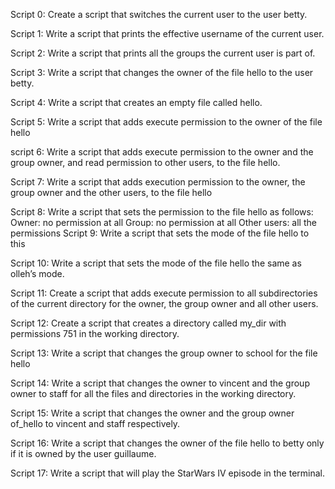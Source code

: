 Script 0: Create a script that switches the current user to the user betty.

Script 1: Write a script that prints the effective username of the current user.

Script 2: Write a script that prints all the groups the current user is part of.

Script 3: Write a script that changes the owner of the file hello to the user betty.

Script 4: Write a script that creates an empty file called hello.

Script 5: Write a script that adds execute permission to the owner of the file hello 

script 6: Write a script that adds execute permission to the owner and the group owner, and read permission to other users, to the file hello.

Script 7: Write a script that adds execution permission to the owner, the group owner and the other users, to the file hello

Script 8: Write a script that sets the permission to the file hello as follows:
    Owner: no permission at all
    Group: no permission at all
    Other users: all the permissions
Script 9: Write a script that sets the mode of the file hello to this

Script 10: Write a script that sets the mode of the file hello the same as olleh’s mode.

Script 11: Create a script that adds execute permission to all subdirectories of the current directory for the owner, the group owner and all other users.

Script 12: Create a script that creates a directory called my_dir with permissions 751 in the working directory.

Script 13: Write a script that changes the group owner to school for the file hello

Script 14: Write a script that changes the owner to vincent and the group owner to staff for all the files and directories in the working directory.

Script 15: Write a script that changes the owner and the group owner of_hello to vincent and staff respectively.

Script 16: Write a script that changes the owner of the file hello to betty only if it is owned by the user guillaume.

Script 17: Write a script that will play the StarWars IV episode in the terminal.
